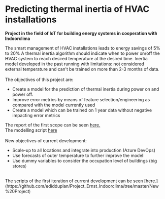 # Predicting thermal inertia of HVAC installations
**Project in the field of IoT for building energy systems in cooperation with Indoorclima**

The smart management of HVAC installations leads to energy savings of 5% to 20%
A thermal inertia algorithm should indicate when to power on/off the HVAC system to reach desired temperature at the desired time.
Inertia model developed in the past running with limitations: not considered external temperature and can't be trained on more than 2-3 months of data.
<br>
<br>
The objectives of this project are:

- Create a model for the prediction of thermal inertia during power on and power off.
- Improve error metrics by means of feature selection/engineering as compared with the model currently used
- Create a model which can be trained on 1 year data without negative impacting error metrics

The report of the first scope can be seen [here.](https://github.com/edidduplan/Project_Ernst_Indoorclima/blob/master/Presentations/Project%20Ernst.pdf)<br>
The modelling script [here](https://nbviewer.jupyter.org/github/edidduplan/Project_Ernst_Indoorclima/blob/master/Jupyter%20Project/Modelling%20revisited.ipynb)
<br>
<br>
New objectives of current development:

- Scale-up to all locations and integrate into production (Azure DevOps)
- Use forecasts of outer temperature to further improve the model
- Use dummy variables to consider the occupation level of buildings (big stores)
<br>
The scripts of the first iteration of current development can be seen [here.](https://github.com/edidduplan/Project_Ernst_Indoorclima/tree/master/New%20Project)

